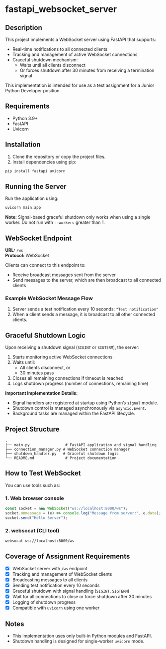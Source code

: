 # fastapi_websocket_server

## Description

This project implements a WebSocket server using FastAPI that supports:

- Real-time notifications to all connected clients
- Tracking and management of active WebSocket connections
- Graceful shutdown mechanism:
  - Waits until all clients disconnect
  - Or forces shutdown after 30 minutes from receiving a termination signal

This implementation is intended for use as a test assignment for a Junior Python Developer position.

## Requirements

- Python 3.9+
- FastAPI
- Uvicorn

## Installation

1. Clone the repository or copy the project files.
2. Install dependencies using pip:

```bash
pip install fastapi uvicorn
```

## Running the Server

Run the application using:

```bash
uvicorn main:app
```

**Note:** Signal-based graceful shutdown only works when using a single worker. Do not run with `--workers` greater than 1.

## WebSocket Endpoint

**URL:** `/ws`  
**Protocol:** WebSocket

Clients can connect to this endpoint to:

- Receive broadcast messages sent from the server
- Send messages to the server, which are then broadcast to all connected clients

### Example WebSocket Message Flow

1. Server sends a test notification every 10 seconds: `"Test notification"`
2. When a client sends a message, it is broadcast to all other connected clients.

## Graceful Shutdown Logic

Upon receiving a shutdown signal (`SIGINT` or `SIGTERM`), the server:

1. Starts monitoring active WebSocket connections
2. Waits until:
   - All clients disconnect, or
   - 30 minutes pass
3. Closes all remaining connections if timeout is reached
4. Logs shutdown progress (number of connections, remaining time)

**Important Implementation Details:**

- Signal handlers are registered at startup using Python’s `signal` module.
- Shutdown control is managed asynchronously via `asyncio.Event`.
- Background tasks are managed within the FastAPI lifecycle.

## Project Structure

```
.
├── main.py                # FastAPI application and signal handling
├── connection_manager.py # WebSocket connection manager
├── shutdown_handler.py   # Graceful shutdown logic
└── README.md              # Project documentation
```

## How to Test WebSocket

You can use tools such as:

### 1. Web browser console

```javascript
const socket = new WebSocket("ws://localhost:8000/ws");
socket.onmessage = (e) => console.log("Message from server:", e.data);
socket.send("Hello Server");
```

### 2. websocat (CLI tool)

```bash
websocat ws://localhost:8000/ws
```

## Coverage of Assignment Requirements

- [x] WebSocket server with `/ws` endpoint
- [x] Tracking and management of WebSocket clients
- [x] Broadcasting messages to all clients
- [x] Sending test notification every 10 seconds
- [x] Graceful shutdown with signal handling (`SIGINT`, `SIGTERM`)
- [x] Wait for all connections to close or force shutdown after 30 minutes
- [x] Logging of shutdown progress
- [x] Compatible with `uvicorn` using one worker

## Notes

- This implementation uses only built-in Python modules and FastAPI.
- Shutdown handling is designed for single-worker `uvicorn` mode.